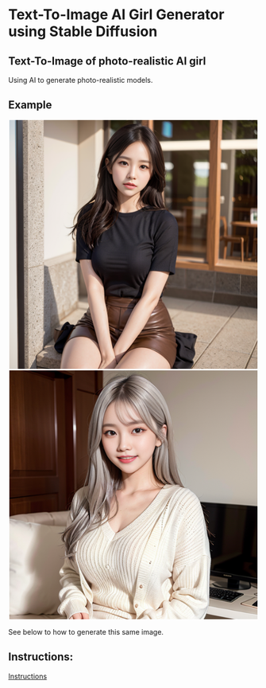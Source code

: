 # Text-To-Image AI Girl Generator using Stable Diffusion

## Text-To-Image of photo-realistic AI girl

Using AI to generate photo-realistic models.

## Example 

<p align="center">
  <img src="example/2.png" width="500" height="500" alt="Image 2">
  <img src="example/1.png" width="500" height="500" alt="Image 1">
</p>

See below to how to generate this same image.

## Instructions:

[Instructions](instructions.pdf)

